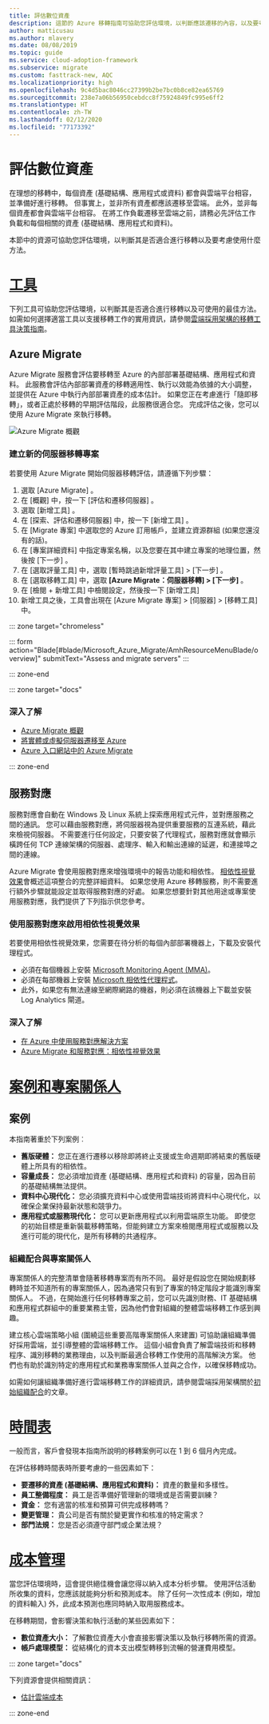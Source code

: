 ```yaml
---
title: 評估數位資產
description: 這節的 Azure 移轉指南可協助您評估環境，以判斷應該遷移的內容，以及要考慮哪些遷移方法。
author: matticusau
ms.author: mlavery
ms.date: 08/08/2019
ms.topic: guide
ms.service: cloud-adoption-framework
ms.subservice: migrate
ms.custom: fasttrack-new, AQC
ms.localizationpriority: high
ms.openlocfilehash: 9c4d5bac8046cc27399b2be7bc0b8ce82ea65769
ms.sourcegitcommit: 238e7a06b56950cebdcc8f75924849fc995e6ff2
ms.translationtype: HT
ms.contentlocale: zh-TW
ms.lasthandoff: 02/12/2020
ms.locfileid: "77173392"
---
```

# <a name="assess-the-digital-estate"></a>評估數位資產

在理想的移轉中，每個資產 (基礎結構、應用程式或資料) 都會與雲端平台相容，並準備好進行移轉。 但事實上，並非所有資產都應該遷移至雲端。 此外，並非每個資產都會與雲端平台相容。 在將工作負載遷移至雲端之前，請務必先評估工作負載和每個相關的資產 (基礎結構、應用程式和資料)。

本節中的資源可協助您評估環境，以判斷其是否適合進行移轉以及要考慮使用什麼方法。

<!-- markdownlint-disable MD025 -->

# <a name="toolstabtools"></a>[工具](#tab/Tools)

下列工具可協助您評估環境，以判斷其是否適合進行移轉以及可使用的最佳方法。 如需如何選擇適當工具以支援移轉工作的實用資訊，請參閱[雲端採用架構的移轉工具決策指南](../../decision-guides/migrate-decision-guide/index.md)。

## <a name="azure-migrate"></a>Azure Migrate

Azure Migrate 服務會評估要移轉至 Azure 的內部部署基礎結構、應用程式和資料。 此服務會評估內部部署資產的移轉適用性、執行以效能為依據的大小調整，並提供在 Azure 中執行內部部署資產的成本估計。 如果您正在考慮進行「隨即移轉」，或者正處於移轉的早期評估階段，此服務很適合您。 完成評估之後，您可以使用 Azure Migrate 來執行移轉。

![Azure Migrate 概觀](./media/assess/azuremigrate-overview-1.png)

### <a name="create-a-new-server-migration-project"></a>建立新的伺服器移轉專案

若要使用 Azure Migrate 開始伺服器移轉評估，請遵循下列步驟：

1. 選取 [Azure Migrate]  。
1. 在 [概觀]  中，按一下 [評估和遷移伺服器]  。
1. 選取 [新增工具]  。
1. 在 [探索、評估和遷移伺服器]  中，按一下 [新增工具]  。
1. 在 [Migrate 專案]  中選取您的 Azure 訂用帳戶，並建立資源群組 (如果您還沒有的話)。
1. 在 [專案詳細資料]  中指定專案名稱，以及您要在其中建立專案的地理位置，然後按 [下一步]  。
1. 在 [選取評量工具]  中，選取 [暫時跳過新增評量工具] > [下一步]  。
1. 在 [選取移轉工具]  中，選取 **[Azure Migrate：伺服器移轉] > [下一步]** 。
1. 在 [檢閱 + 新增工具]  中檢閱設定，然後按一下 [新增工具] 
1. 新增工具之後，工具會出現在 [Azure Migrate 專案] > [伺服器] > [移轉工具]  中。

::: zone target="chromeless"

::: form action="Blade[#blade/Microsoft_Azure_Migrate/AmhResourceMenuBlade/overview]" submitText="Assess and migrate servers" :::

::: zone-end

::: zone target="docs"

### <a name="learn-more"></a>深入了解

- [Azure Migrate 概觀](https://docs.microsoft.com/azure/migrate/migrate-services-overview)
- [將實體或虛擬伺服器遷移至 Azure](https://docs.microsoft.com/azure/migrate/tutorial-migrate-physical-virtual-machines)
- [Azure 入口網站中的 Azure Migrate](https://portal.azure.com/#blade/Microsoft_Azure_Migrate/AmhResourceMenuBlade/overview)

::: zone-end

## <a name="service-map"></a>服務對應

服務對應會自動在 Windows 及 Linux 系統上探索應用程式元件，並對應服務之間的通訊。 您可以藉由服務對應，將伺服器視為提供重要服務的互連系統，藉此來檢視伺服器。 不需要進行任何設定，只要安裝了代理程式，服務對應就會顯示橫跨任何 TCP 連線架構的伺服器、處理序、輸入和輸出連線的延遲，和連接埠之間的連線。

Azure Migrate 會使用服務對應來增強環境中的報告功能和相依性。 [相依性視覺效果](https://docs.microsoft.com/azure/migrate/concepts-dependency-visualization)會概述這項整合的完整詳細資料。 如果您使用 Azure 移轉服務，則不需要進行額外步驟就能設定並取得服務對應的好處。 如果您想要針對其他用途或專案使用服務對應，我們提供了下列指示供您參考。

### <a name="enable-dependency-visualization-using-service-map"></a>使用服務對應來啟用相依性視覺效果

若要使用相依性視覺效果，您需要在待分析的每個內部部署機器上，下載及安裝代理程式。

- 必須在每個機器上安裝 [Microsoft Monitoring Agent (MMA)](https://docs.microsoft.com/azure/log-analytics/log-analytics-agent-windows)。
- 必須在每部機器上安裝 [Microsoft 相依性代理程式](https://docs.microsoft.com/azure/azure-monitor/insights/vminsights-enable-hybrid-cloud#install-the-dependency-agent-on-windows)。
- 此外，如果您有無法連線至網際網路的機器，則必須在該機器上下載並安裝 Log Analytics 閘道。

<!-- markdownlint-disable MD024 -->

### <a name="learn-more"></a>深入了解

- [在 Azure 中使用服務對應解決方案](https://docs.microsoft.com/azure/azure-monitor/insights/service-map)
- [Azure Migrate 和服務對應：相依性視覺效果](https://docs.microsoft.com/azure/migrate/concepts-dependency-visualization)

# <a name="scenarios-and-stakeholderstabscenarios"></a>[案例和專案關係人](#tab/Scenarios)

## <a name="scenarios"></a>案例

本指南著重於下列案例︰

- **舊版硬體：** 您正在進行遷移以移除即將終止支援或生命週期即將結束的舊版硬體上所具有的相依性。
- **容量成長：** 您必須增加資產 (基礎結構、應用程式和資料) 的容量，因為目前的基礎結構無法提供。
- **資料中心現代化：** 您必須擴充資料中心或使用雲端技術將資料中心現代化，以確保企業保持最新狀態和競爭力。
- **應用程式或服務現代化：** 您可以更新應用程式以利用雲端原生功能。 即使您的初始目標是重新裝載移轉策略，但能夠建立方案來檢閱應用程式或服務以及進行可能的現代化，是所有移轉的共通程序。

### <a name="organizational-alignment-and-stakeholders"></a>組織配合與專案關係人

專案關係人的完整清單會隨著移轉專案而有所不同。 最好是假設您在開始規劃移轉時並不知道所有的專案關係人，因為通常只有到了專案的特定階段才能識別專案關係人。 不過，在開始進行任何移轉專案之前，您可以先識別財務、IT 基礎結構和應用程式群組中的重要業務主管，因為他們會對組織的整體雲端移轉工作感到興趣。

建立核心雲端策略小組 (圍繞這些重要高階專案關係人來建置) 可協助讓組織準備好採用雲端，並引導整體的雲端移轉工作。 這個小組會負責了解雲端技術和移轉程序、識別移轉的業務理由，以及判斷最適合移轉工作使用的高階解決方案。 他們也有助於識別特定的應用程式和業務專案關係人並與之合作，以確保移轉成功。

如需如何讓組織準備好進行雲端移轉工作的詳細資訊，請參閱雲端採用架構關於[初始組織配合](../../plan/initial-org-alignment.md)的文章。

# <a name="timelinestabtimelines"></a>[時間表](#tab/Timelines)

一般而言，客戶會發現本指南所說明的移轉案例可以在 1 到 6 個月內完成。

在評估移轉時間表時所要考慮的一些因素如下：

- **要遷移的資產 (基礎結構、應用程式和資料)：** 資產的數量和多樣性。
- **員工整備程度：** 員工是否準備好管理新的環境或是否需要訓練？
- **資金：** 您有適當的核准和預算可供完成移轉嗎？
- **變更管理：** 貴公司是否有關於變更實作和核准的特定需求？
- **部門法規：** 您是否必須遵守部門或企業法規？

# <a name="cost-managementtabmanagecost"></a>[成本管理](#tab/ManageCost)

當您評估環境時，這會提供絕佳機會讓您得以納入成本分析步驟。 使用評估活動所收集的資料，您應該就能夠分析和預測成本。 除了任何一次性成本 (例如，增加的資料輸入) 外，此成本預測也應同時納入取用服務成本。

在移轉期間，會影響決策和執行活動的某些因素如下：

- **數位資產大小：** 了解數位資產大小會直接影響決策以及執行移轉所需的資源。
- **帳戶處理模型：** 從結構化的資本支出模型轉移到流暢的營運費用模型。

::: zone target="docs"

下列資源會提供相關資訊：

- [估計雲端成本](../migration-considerations/assess/estimate.md)

::: zone-end
